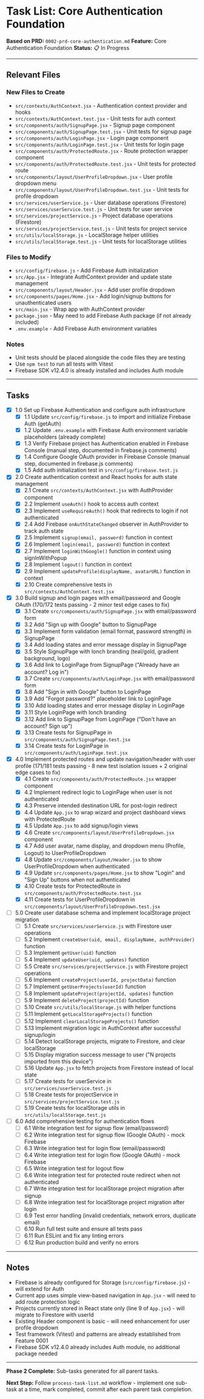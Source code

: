 # Task List: Core Authentication Foundation

**Based on PRD:** `0002-prd-core-authentication.md`
**Feature:** Core Authentication Foundation
**Status:** 📋 In Progress

---

## Relevant Files

### New Files to Create
- `src/contexts/AuthContext.jsx` - Authentication context provider and hooks
- `src/contexts/AuthContext.test.jsx` - Unit tests for auth context
- `src/components/auth/SignupPage.jsx` - Signup page component
- `src/components/auth/SignupPage.test.jsx` - Unit tests for signup page
- `src/components/auth/LoginPage.jsx` - Login page component
- `src/components/auth/LoginPage.test.jsx` - Unit tests for login page
- `src/components/auth/ProtectedRoute.jsx` - Route protection wrapper component
- `src/components/auth/ProtectedRoute.test.jsx` - Unit tests for protected route
- `src/components/layout/UserProfileDropdown.jsx` - User profile dropdown menu
- `src/components/layout/UserProfileDropdown.test.jsx` - Unit tests for profile dropdown
- `src/services/userService.js` - User database operations (Firestore)
- `src/services/userService.test.js` - Unit tests for user service
- `src/services/projectService.js` - Project database operations (Firestore)
- `src/services/projectService.test.js` - Unit tests for project service
- `src/utils/localStorage.js` - LocalStorage helper utilities
- `src/utils/localStorage.test.js` - Unit tests for localStorage utilities

### Files to Modify
- `src/config/firebase.js` - Add Firebase Auth initialization
- `src/App.jsx` - Integrate AuthContext provider and update state management
- `src/components/layout/Header.jsx` - Add user profile dropdown
- `src/components/pages/Home.jsx` - Add login/signup buttons for unauthenticated users
- `src/main.jsx` - Wrap app with AuthContext provider
- `package.json` - May need to add Firebase Auth package (if not already included)
- `.env.example` - Add Firebase Auth environment variables

### Notes

- Unit tests should be placed alongside the code files they are testing
- Use `npm test` to run all tests with Vitest
- Firebase SDK v12.4.0 is already installed and includes Auth module

---

## Tasks

- [x] 1.0 Set up Firebase Authentication and configure auth infrastructure
  - [x] 1.1 Update `src/config/firebase.js` to import and initialize Firebase Auth (getAuth)
  - [x] 1.2 Update `.env.example` with Firebase Auth environment variable placeholders (already complete)
  - [x] 1.3 Verify Firebase project has Authentication enabled in Firebase Console (manual step, documented in firebase.js comments)
  - [x] 1.4 Configure Google OAuth provider in Firebase Console (manual step, documented in firebase.js comments)
  - [x] 1.5 Add auth initialization test in `src/config/firebase.test.js`

- [x] 2.0 Create authentication context and React hooks for auth state management
  - [x] 2.1 Create `src/contexts/AuthContext.jsx` with AuthProvider component
  - [x] 2.2 Implement `useAuth()` hook to access auth context
  - [x] 2.3 Implement `useRequireAuth()` hook that redirects to login if not authenticated
  - [x] 2.4 Add Firebase `onAuthStateChanged` observer in AuthProvider to track auth state
  - [x] 2.5 Implement `signup(email, password)` function in context
  - [x] 2.6 Implement `login(email, password)` function in context
  - [x] 2.7 Implement `loginWithGoogle()` function in context using signInWithPopup
  - [x] 2.8 Implement `logout()` function in context
  - [x] 2.9 Implement `updateProfile(displayName, avatarURL)` function in context
  - [x] 2.10 Create comprehensive tests in `src/contexts/AuthContext.test.jsx`

- [x] 3.0 Build signup and login pages with email/password and Google OAuth (170/172 tests passing - 2 minor test edge cases to fix)
  - [x] 3.1 Create `src/components/auth/SignupPage.jsx` with email/password form
  - [x] 3.2 Add "Sign up with Google" button to SignupPage
  - [x] 3.3 Implement form validation (email format, password strength) in SignupPage
  - [x] 3.4 Add loading states and error message display in SignupPage
  - [x] 3.5 Style SignupPage with lonch branding (teal/gold, gradient background, logo)
  - [x] 3.6 Add link to LoginPage from SignupPage ("Already have an account? Log in")
  - [x] 3.7 Create `src/components/auth/LoginPage.jsx` with email/password form
  - [x] 3.8 Add "Sign in with Google" button to LoginPage
  - [x] 3.9 Add "Forgot password?" placeholder link to LoginPage
  - [x] 3.10 Add loading states and error message display in LoginPage
  - [x] 3.11 Style LoginPage with lonch branding
  - [x] 3.12 Add link to SignupPage from LoginPage ("Don't have an account? Sign up")
  - [x] 3.13 Create tests for SignupPage in `src/components/auth/SignupPage.test.jsx`
  - [x] 3.14 Create tests for LoginPage in `src/components/auth/LoginPage.test.jsx`

- [x] 4.0 Implement protected routes and update navigation/header with user profile (171/181 tests passing - 8 new test isolation issues + 2 original edge cases to fix)
  - [x] 4.1 Create `src/components/auth/ProtectedRoute.jsx` wrapper component
  - [x] 4.2 Implement redirect logic to LoginPage when user is not authenticated
  - [x] 4.3 Preserve intended destination URL for post-login redirect
  - [x] 4.4 Update `App.jsx` to wrap wizard and project dashboard views with ProtectedRoute
  - [x] 4.5 Update `App.jsx` to add signup/login views
  - [x] 4.6 Create `src/components/layout/UserProfileDropdown.jsx` component
  - [x] 4.7 Add user avatar, name display, and dropdown menu (Profile, Logout) to UserProfileDropdown
  - [x] 4.8 Update `src/components/layout/Header.jsx` to show UserProfileDropdown when authenticated
  - [x] 4.9 Update `src/components/pages/Home.jsx` to show "Login" and "Sign Up" buttons when not authenticated
  - [x] 4.10 Create tests for ProtectedRoute in `src/components/auth/ProtectedRoute.test.jsx`
  - [x] 4.11 Create tests for UserProfileDropdown in `src/components/layout/UserProfileDropdown.test.jsx`

- [ ] 5.0 Create user database schema and implement localStorage project migration
  - [ ] 5.1 Create `src/services/userService.js` with Firestore user operations
  - [ ] 5.2 Implement `createUser(uid, email, displayName, authProvider)` function
  - [ ] 5.3 Implement `getUser(uid)` function
  - [ ] 5.4 Implement `updateUser(uid, updates)` function
  - [ ] 5.5 Create `src/services/projectService.js` with Firestore project operations
  - [ ] 5.6 Implement `createProject(userId, projectData)` function
  - [ ] 5.7 Implement `getUserProjects(userId)` function
  - [ ] 5.8 Implement `updateProject(projectId, updates)` function
  - [ ] 5.9 Implement `deleteProject(projectId)` function
  - [ ] 5.10 Create `src/utils/localStorage.js` with helper functions
  - [ ] 5.11 Implement `getLocalStorageProjects()` function
  - [ ] 5.12 Implement `clearLocalStorageProjects()` function
  - [ ] 5.13 Implement migration logic in AuthContext after successful signup/login
  - [ ] 5.14 Detect localStorage projects, migrate to Firestore, and clear localStorage
  - [ ] 5.15 Display migration success message to user ("N projects imported from this device")
  - [ ] 5.16 Update `App.jsx` to fetch projects from Firestore instead of local state
  - [ ] 5.17 Create tests for userService in `src/services/userService.test.js`
  - [ ] 5.18 Create tests for projectService in `src/services/projectService.test.js`
  - [ ] 5.19 Create tests for localStorage utils in `src/utils/localStorage.test.js`

- [ ] 6.0 Add comprehensive testing for authentication flows
  - [ ] 6.1 Write integration test for signup flow (email/password)
  - [ ] 6.2 Write integration test for signup flow (Google OAuth) - mock Firebase
  - [ ] 6.3 Write integration test for login flow (email/password)
  - [ ] 6.4 Write integration test for login flow (Google OAuth) - mock Firebase
  - [ ] 6.5 Write integration test for logout flow
  - [ ] 6.6 Write integration test for protected route redirect when not authenticated
  - [ ] 6.7 Write integration test for localStorage project migration after signup
  - [ ] 6.8 Write integration test for localStorage project migration after login
  - [ ] 6.9 Test error handling (invalid credentials, network errors, duplicate email)
  - [ ] 6.10 Run full test suite and ensure all tests pass
  - [ ] 6.11 Run ESLint and fix any linting errors
  - [ ] 6.12 Run production build and verify no errors

---

## Notes

- Firebase is already configured for Storage (`src/config/firebase.js`) - will extend for Auth
- Current app uses simple view-based navigation in `App.jsx` - will need to add route protection logic
- Projects currently stored in React state only (line 9 of `App.jsx`) - will migrate to Firestore with userId
- Existing Header component is basic - will need enhancement for user profile dropdown
- Test framework (Vitest) and patterns are already established from Feature 0001
- Firebase SDK v12.4.0 already includes Auth module, no additional package needed

---

**Phase 2 Complete:** Sub-tasks generated for all parent tasks.

**Next Step:** Follow `process-task-list.md` workflow - implement one sub-task at a time, mark completed, commit after each parent task completion.
